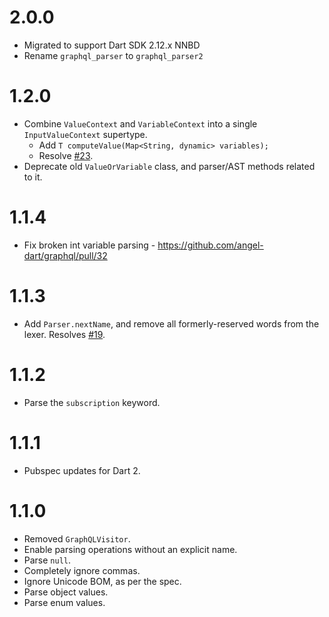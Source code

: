 # 2.0.0
* Migrated to support Dart SDK 2.12.x NNBD
* Rename `graphql_parser` to `graphql_parser2`

# 1.2.0
* Combine `ValueContext` and `VariableContext` into a single `InputValueContext` supertype.
    * Add `T computeValue(Map<String, dynamic> variables);`
    * Resolve [#23](https://github.com/angel-dart/graphql/issues/23).
* Deprecate old `ValueOrVariable` class, and parser/AST methods related to it.

# 1.1.4
* Fix broken int variable parsing - https://github.com/angel-dart/graphql/pull/32

# 1.1.3
* Add `Parser.nextName`, and remove all formerly-reserved words from the lexer.
Resolves [#19](https://github.com/angel-dart/graphql/issues/19).

# 1.1.2
* Parse the `subscription` keyword.

# 1.1.1
* Pubspec updates for Dart 2.

# 1.1.0
* Removed `GraphQLVisitor`.
* Enable parsing operations without an explicit
name.
* Parse `null`.
* Completely ignore commas.
* Ignore Unicode BOM, as per the spec.
* Parse object values.
* Parse enum values.
